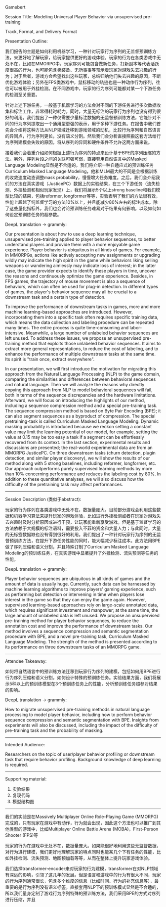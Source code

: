 Gamebert

Session Title: Modeling Universal Player Behavior  via unsupervised pre-training

Track, Format, and Delivery Format

Presentation Outline: 

我们报告的主题是如何利用机器学习，一种针对玩家行为序列的无监督预训练方法，来更好地了解玩家，给玩家提供更好的游戏体验。玩家的行为在各类游戏中无处不在，比如在MMORPG中，玩家序列可能包含做新任务，打新副本等代表活跃度很高的行为，也可能包含卖装备、无所事事等预示着玩家对游戏失去兴趣的行为；对于后者，游戏方会希望找出这些玩家，总结归纳他们失去兴趣的原因，不断优化游戏体验；另外在FPS类游戏中，鼠标移动的轨迹也是一种动作行为序列，往往可以被用于外挂检测。在不同游戏中，玩家的行为序列可能都对某一个下游任务的检测至关重要。

针对上述下游任务，一般基于机器学习的方法会对不同的下游任务进行多次数据收集和标注工作，非常得耗时耗力。同时，大量无标注的玩家行为序列也没有得到很好的利用。我们提出了一种仅需要少量标注数据的无监督预训练方法，它能针对不同的行为序列提取出一个通用型更强的表示，用于多种下游任务。在报告中我们首先会介绍将这种方法从NLP领域迁移到游戏领域的动机，比较行为序列和自然语言的异同点，行为序列更长，没有语义分割。然后我们会分析直接照搬这套方法给行为序列建模会失败的原因，将从序列的异同和硬件条件不允许这两方面来说。

接着我们会着重介绍如何根据上述行为序列的特点来设计基于BPE的序列压缩的方法。另外，序列片段之间的关联可强可弱，直接套用自然语言中的Masked Language Modeling显然是不合适的，我们将介绍一种自适应式的预训练任务Curriculum Masked Language Modeling，他和MLM最大的不同是会根据训练的收敛速度动态调整mask probability，慢慢增大任务难度。之后，我们会介绍我们的方法在真实游戏（JusticePC）数据上的实验结果，在三个下游任务（流失检测、外挂检测和相似玩家发现）上，我们将展示5个以上strong baseline和我们模型比较的结果，包括reformer, longformer等等，实验表明了我们的方法很有效，性能上超越了纯监督学习的方法10%以上，并且能减少80%左右的标注成本。除了这些量化指标外，我们也会讨论预训练任务难易对于结果有何影响，以及如何如何设定预训练任务的超参数。

DeepL translation -> grammly:

Our presentation is about how to use a deep learning technique, unsupervised pre-training applied to player behavior sequences, to better understand players and provide them with a more enjoyable game experience. Player behavior is ubiquitous in all kinds of games. For example, in MMORPGs, actions like actively accepting new assignments or upgrading wildly may indicate the high spirit in the game while behaviors liking selling weapons or wandering aimlessly may indicate loss of interest; in the latter case, the game provider expects to identify these players in time, uncover the reasons and continuously optimize the game experience. Besides, in FPS games, the trajectory of mouse movement is also a sequence of behaviors, which can often be used for plug-in detection. In different types of games, the player's behavior sequence may all be crucial to a downstream task and a certain type of detection.

To improve the performance of downstream tasks in games, more and more machine learning-based approaches are introduced. However, incorporating them into a specific task often requires specific training data, which means the data collection and labeling procedure can be repeated many times. The entire process is quite time-consuming and labor-intensive. Meanwhile, a large number of unlabeled behavior sequences are left unused. To address these issues, we propose an unsupervised pre-training method that exploits those unlabeled behavior sequences. It aims to extract more general representations, to reduce the cost of labeling, and to enhance the performance of multiple downstream tasks at the same time. Its spirit is "train once, extract everywhere".

In our presentation, we will first introduce the motivation for migrating this approach from the Natural Language Processing (NLP) to the game domain, comparing the similarities and differences between behavioral sequences and natural language. Then we will analyze the reasons why directly copying this approach from NLP to model behavioral sequences will fail, both in terms of the sequence discrepancies and the hardware limitations. Afterward, we will focus on introducing the highlights of our method, including a sequence compression method and a special pre-training task. The sequence compression method is based on Byte Pair Encoding (BPE); it can also segment sequences as a byproduct of compression. The special pretraining-task is called Curriculum Masked Language Modeling. Dynamic masking probability is introduced because we reckon setting a constant value may limit the learning potential of our model, for example, setting the value at 0.15 may be too easy a task if a segment can be effortlessly recovered from its context. In the last section, experimental results and discussions are presented; the real-world experimental data are from an MMORPG JusticePC. On three downstream tasks (churn detection, plugin detection, and similar player discovery), we will show the results of our method along with 5 strong baselines, including reformer, longformer, etc. Our approach outperforms purely supervised learning methods by more than 10% concerning performance and reduces the labeling cost by 80%. In addition to these quantitative analyses, we will also discuss how the difficulty of the pretraining task may affect performances.

---

Session Description (类似于abstract):

玩家的行为序列在各类游戏中无处不在，数据量庞大。目前部分游戏会利用这些数据和机器学习算法来提升玩家的游戏体验，比如进行外挂检测或者在玩家对游戏失去兴趣时及时分析原因或进行干预，让玩家能重新享受游戏。但是基于监督学习的方法依赖于大规模的标注语料，需要投入不菲的资金和大量人力；与此同时，大量的无标签数据缺也没有得到很好的利用。我们提出了一种针对玩家行为序列的无监督预训练方法，在提升下游任务性能的同时，能大幅减少标注成本。此方法用BPE做了序列压缩和语义分割，并且特殊订制了Curriculum Masked Language Modeling的预训练任务，在真实游戏中显著提升了外挂检测、流失预测等任务的性能。

DeepL translation -> grammly:

Player behavior sequences are ubiquitous in all kinds of games and the amount of data is usually huge. Currently, such data can be harnessed by machine learning algorithms to improve players' gaming experience, such as performing bot detection or intervening in time when players lose interest in the game so that they can enjoy the game again. However, supervised learning-based approaches rely on large-scale annotated data, which requires significant investment and manpower; at the same time, the large amount of unlabeled data is left unused. We propose an unsupervised pre-training method for player behavior sequences, to reduce the annotation cost and improve the performance of downstream tasks. Our method involves a sequence compression and semantic segmentation procedure with BPE, and a novel pre-training task, Curriculum Masked Language Modeling. The strength of the method is presented according to its performance on three downstream tasks of an MMORPG game.

---

Attendee Takeaway: 

如何将自然语言中的预训练方法迁移到玩家行为序列的建模，包括如何用BPE进行行为序列压缩和语义分割，如何设计特殊的预训练任务。实验结果方面，我们将展示5种以上的预训练模型在3个预训练任务上的性能，分析预训练任务超参对结果的影响。

DeepL translation -> grammly:

How to migrate unsupervised pre-training methods in natural language processing to model player behavior, including how to perform behavior sequence compression and semantic segmentation with BPE. Insights from experiments will also be discussed, including the impact of the difficulty of pre-training task and the probability of masking.

---

Intended Audience:

Researchers on the topic of user/player behavior profiling or downstream task that require behavior profiling. Background knowledge of deep learning is required.

---

Supporting material:

1. 实验结果
2. 复现代码
3. 模型结构图

----------

我们的实验是在Massively Multiplayer Online Role-Playing Game (MMORPG)完成的，只有玩家在游戏中有动作，行为就会出现，因此这个方法也可以推广到其他类型的游戏中，比如Multiplayer Online Battle Arena (MOBA)，First-Person Shooter (FPS)等

玩家的行为在游戏中无处不在，数据量庞大。如果能很好地利用这些无监督数据，对行为进行建模，我们更好地理解玩家的特点同时也能某几个下有任务的性能，比如外挂检测、流失预测、地图预加载等等，从而在整体上提升玩家游戏体验。

我们选择transformer-encoder来对玩家的行为建模，transformer在对NLP领域有深远的影响，引领了这几年的发展。但是语言和游戏中的行为有很大不同，玩家的行为序列通常很长，包含多个维度的信息（比如时间、行为的补充信息等），最重要的是行为序列没有语义标签。直接套用NLP下的预训练模式显然是不合适的，所以我们量身定制了游戏行为序列特殊的预训练方法，我们采用BPE的方式对序列进行压缩，并且

